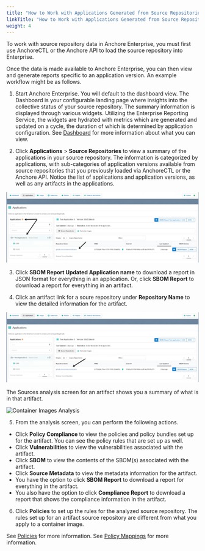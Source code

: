 ```yaml
---
title: "How to Work with Applications Generated from Source Repositories"
linkTitle: "How to Work with Applications Generated from Source Repositories"
weight: 4
---
```


To work with source repository data in Anchore Enterprise, you must first use AnchoreCTL or the Anchore API to load the source repository into Enterprise. 

Once the data is made available to Anchore Enterprise, you can then view and generate reports specific to an application version. An example workflow might be as follows.

1. Start Anchore Enterprise. You will default to the dashboard view. The Dashboard is your configurable landing page where insights into the collective status of your source repository. The summary information is displayed through various widgets. Utilizing the Enterprise Reporting Service, the widgets are hydrated with metrics which are generated and updated on a cycle, the duration of which is determined by application configuration. See [Dashboard](https://docs.anchore.com/current/docs/using/ui_usage/dashboard/) for more information about what you can view.

2. Click **Applications** > **Source Repositories** to view a summary of the applications in your source repository. The information is categorized by applications, with sub-categories of application versions available from source repositories that you previously loaded via AnchoreCTL or the Anchore API. Notice the list of applications and application versions, as well as any artifacts in the applications.

![Source Repository Application Summary](applications-artifacts-source-repository-view.png)

3. Click **SBOM Report Updated Application name** to download a report in JSON format for everything in an application. Or, click **SBOM Report** to download a report for everything in an artifact.

4. Click an artifact link for a soure repository under **Repository Name** to view the detailed information for the artifact.

![Source Repository Artifact Link](application-artifacts-source.png)

The Sources analysis screen for an artifact shows you a summary of what is in that artifact.

![Container Images Analysis](container-image-analysis.png)

5. From the analysis screen, you can perform the following actions.

- Click **Policy Compliance** to view the policies and policy bundles set up for the artifact. You can see the policy rules that are set up as well. 
- Click **Vulnerabilities** to view the vulnerabilities associated with the artifact.
- Click **SBOM** to view the contents of the SBOM(s) associated with the artifact.
- Click **Source Metadata** to view the metadata information for the artifact.
- You have the option to click **SBOM Report** to download a report for everything in the artifact. 
- You also have the option to click **Compliance Report** to download a report that shows the compliance information in the artifact.

6. Click **Policies** to set up the rules for the analyzed source repository. The rules set up for an artifact source repository are different from what you apply to a container image.

See [Policies](https://docs.anchore.com/current/docs/using/ui_usage/policies/) for more information.
See [Policy Mappings](https://docs.anchore.com/current/docs/using/ui_usage/policies/mappings/) for more information.
